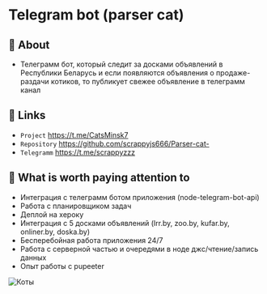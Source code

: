 #  Telegram bot (parser cat)

## 🎯 About
- Телеграмм бот, который следит за досками объявлений в Республики Беларусь и если появляются объявления о продаже-раздачи котиков, то публикует свежее объявление в телеграмм канал

## 🐧 Links
- `Project` https://t.me/CatsMinsk7
- `Repository` https://github.com/scrappyjs666/Parser-cat-
- `Telegramm` https://t.me/scrappyzzz

##  👻 What is worth paying attention to
- Интеграция с телеграмм ботом приложения (node-telegram-bot-api)
- Работа с планировщиком задач
- Деплой на хероку
- Интеграция с 5 досками объявлений (Irr.by, zoo.by, kufar.by, onliner.by, doska.by)
- Бесперебойная работа приложения 24/7
- Работа с серверной частью и очередями в ноде джс/чтение/запись данных
- Опыт работы с pupeeter

![Коты](https://user-images.githubusercontent.com/82704685/176752330-11419b62-1f68-4b0c-aaac-e967c429abe4.png)

